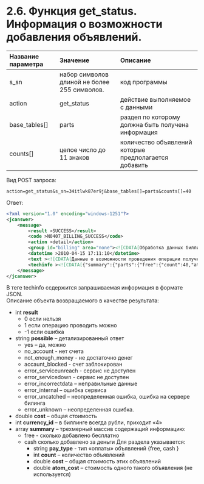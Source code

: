 # 2.6. Функция get\_status. Информация о возможности добавления объявлений.

| Название параметра | Значение | Описание |
| :--- | :--- | :--- |
| s\_sn | набор символов длиной не более 255 символов. | код программы |
| action | get\_status | действие выполняемое с данными |
| base\_tables\[\] | parts | раздел по которому должна быть получена информация |
| counts\[\] | целое число до 11 знаков | количество объявлений которые предполагается добавить |

Вид POST запроса:

```
action=get_status&s_sn=34itlwk87er9j&base_tables[]=parts&counts[]=40
```

Ответ:

```xml
<?xml version="1.0" encoding="windows-1251"?>
<jcanswer>
    <message>
        <result >SUCCESS</result>
        <code >N0407_BILLING_SUCCESS</code>
        <action >detail</action>
        <group id="billing" area="none"><![CDATA[Обработка данных биллинга]]></group>
        <datetime >2010-04-15 17:11:10</datetime>
        <text ><![CDATA[Данные о возможности проведения операции получены]]></text>
        <techinfo ><![CDATA[{"summary":{"parts":{"free":{"count":40,"atom_cost":0,"cost":0},"cash":{"count":0,"atom_cost":0,"cost":0}}},"result":1,"posible":"yes","cost":0,"currency_id":4}]]></techinfo>
    </message>
</jcanswer>
```

В теге techinfo ссдержится запрашиваемая информация в формате JSON.   
Описание объекта возвращаемого в качестве результата:

* int **result**
  * 0 если нельзя 
  * 1 если операцию проводить можно
  * -1 если ошибка
* string **possible** – детализированный ответ
  * yes – да, можно
  * no\_account - нет счета
  * not\_enough\_money - не достаточно денег
  * accaunt\_blocked - счет заблокирован
  * error\_serviceunreach - сервис не доступен
  * error\_servicedown - сервис не доступен
  * error\_incorrectdata – неправильные данные
  * error\_internal – ошибка сервиса
  * error\_uncatched – неопределенная ошибка, ошибка на сервере билинга
  * error\_unknown – неопределенная ошибка.
* double **cost** – общая стоимость
* int **currency\_id** – в биллинге всегда рубли, приходит «4»
* array **summary** – трехмерный массив содержащий информацию:
  * free - сколько добавлено бесплатно
  * cash сколько добавлено за деньги
    Для раздела указывается:
    * string **pay\_type**  - тип «оплаты» объявлений {free, cash }
    * int **count** – количество объявлений
    * double **cost** – общая стоимость этих объявлений
    * double **atom\_cost** – стоимость одного такого объявления \(не используется\)



